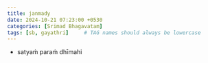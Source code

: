 ```yaml
---
title: janmady
date: 2024-10-21 07:23:00 +0530
categories: [Srimad Bhagavatam]
tags: [sb, gayathri]     # TAG names should always be lowercase
---
```


- satyaṁ paraṁ dhīmahi
